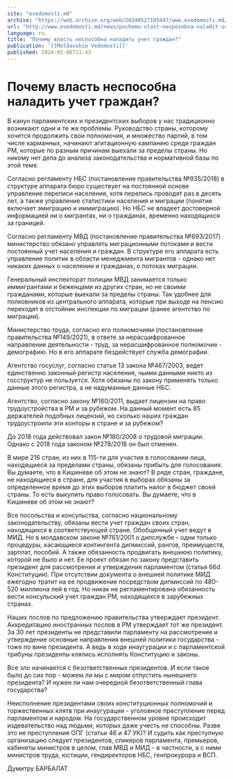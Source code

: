 ```yaml
---
site: "evedomosti.md"
archive: "https://web.archive.org/web/20240527105447/www.evedomosti.md/news/pochemu-vlast-nesposobna-naladit-uchet-grazhdan"
url: "http://www.evedomosti.md/news/pochemu-vlast-nesposobna-naladit-uchet-grazhdan"
language: ru
title: "Почему власть неспособна наладить учет граждан?"
publication: '[[Moldavskie Vedomosti]]'
published: 2024-05-06T11:43
---
```


# Почему власть неспособна наладить учет граждан?

В канун парламентских и президентских выборов у нас традиционно возникают одни и те же проблемы. Руководство страны, которому хочется продолжить свои полномочия, и множество партий, в том числе карманных, начинают агитационную кампанию среди граждан РМ, которые по разным причинам выехали за пределы страны. Но никому нет дела до анализа законодательства и нормативной базы по этой теме.

Согласно регламенту НБС (постановление правительства №935/2018) в структуре аппарата бюро существует на постоянной основе управление переписи населения, хотя перепись проводят раз в десять лет, а также управление статистики населения и миграции (понятие включает эмиграцию и иммиграцию). Но НБС не владеет достоверной информацией ни о мигрантах, ни о гражданах, временно находящихся за границей.

Согласно регламенту МВД (постановление правительства №693/2017) министерство обязано управлять миграционными потоками и вести постоянный учет населения и граждан. В структуре его аппарата есть управление политик в области менеджмента мигрантов - однако нет никаких данных о населении и гражданах, о потоках миграции.

Генеральный инспекторат полиции МВД занимается только иммигрантами и беженцами из других стран, но не своими гражданами, которые выехали за пределы страны. Так удобнее для полковников из центрального аппарата, которые при выходе на пенсию переходят в отстойник инспекции по миграции (ранее агентство по миграции).

Министерство труда, согласно его полномочиям (постановление правительства №149/2021), в ответе за нерасшифрованное направление деятельности - труд, за нерасшифрованное полномочие - демографию. Но в его аппарате бездействует служба демографии.

Агентство госуслуг, согласно статье 13 закона №467/2003, ведет единственно законный регистр населения, чьими данными никто из госструктур не пользуется. Хотя обязаны по закону применять только данные этого регистра, а не надуманные данные НБС.

Агентство, согласно закону №160/2011, выдает лицензии на право трудоустройства в РМ и за рубежом. На данный момент есть 85 держателей подобных лицензий, но сколько наших граждан трудоустроили эти конторы в стране и за рубежом?

До 2018 года действовал закон №180/2008 о трудовой миграции. Однако с 2018 года законом №278/2018 он был отменен.

В мире 216 стран, из них в 115-ти для участия в голосовании лица, находящиеся за пределами страны, обязаны прибыть для голосования. Вы думаете, что в Кишиневе об этом не знают? В ряде стран, граждане, не находящиеся в стране, для участия в выборах обязаны за определенное время до этих выборов платить налог в бюджет своей страны. То есть выкупить право голосовать. Вы думаете, что в Кишиневе об этом не знают?

Все посольства и консульства, согласно национальному законодательству, обязаны вести учет граждан своих стран, находящихся в соответствующей стране. Обобщенный учет ведут в МИД. Но в молдавском законе №761/2001 о дипслужбе - одни только процедуры, касающиеся контингента дипмиссий, рангов, преимуществ, зарплат, пособий. А также обязанность продвигать внешнюю политику, которой не было и нет. Ее проект обязан по закону представить президент для рассмотрения и утверждения парламентом (статья 66d Конституции). При отсутствии документа о внешней политике МИД ежегодно тратит на ее продвижение посредством дипмиссий по 480-520 миллиона лей в год. Но никак не регламентирована обязанность вести консульский учет граждан РМ, находящихся в зарубежных странах.

Наших послов по предложению правительства утверждает президент. Аккредитацию иностранных послов в РМ утверждает тот же президент. За 30 лет президенты не представили парламенту на рассмотрение и утверждение основные направления внешней политики государства - тоже по вине президента. А ведь в ходе инаугурации и с парламентской трибуны президенты клялись исполнять Конституцию и законы.

Все зло начинается с безответственных президентов. И если такое было до сих пор - можем ли мы с миром отпустить нынешнего президента? И нужен ли нам очередной безответственный глава государства?

Неисполнение президентами своих конституционных полномочий и торжественных клятв при инаугурации - уголовное преступление перед парламентом и народом. На государственном уровне происходит издевательство над людьми, которых даже учесть не способны. Разве это не преступления ОПГ (статьи 46 и 47 УК)? И судить как преступную организацию следует президентов, спикеров парламента, премьеров, кабинеты министров в целом, глав МВД и МИД - в частности, а с ними министров труда, юстиции, гендиректоров НБС, генпрокурора и ВСП.

Думитру БАРБАЛАТ